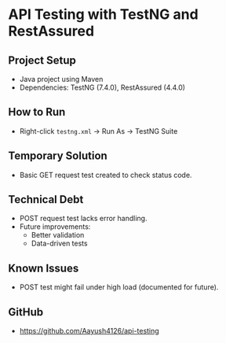 # API Testing with TestNG and RestAssured

## Project Setup
- Java project using Maven
- Dependencies: TestNG (7.4.0), RestAssured (4.4.0)

## How to Run
- Right-click `testng.xml` → Run As → TestNG Suite

## Temporary Solution
- Basic GET request test created to check status code.

## Technical Debt
- POST request test lacks error handling.
- Future improvements:
  - Better validation
  - Data-driven tests

## Known Issues
- POST test might fail under high load (documented for future).

## GitHub
- https://github.com/Aayush4126/api-testing
